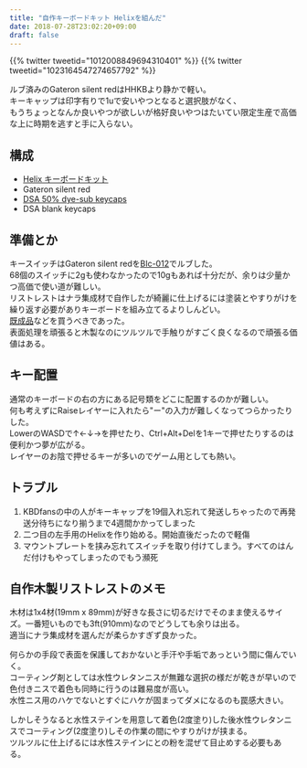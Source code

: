 ```yaml
---
title: "自作キーボードキット Helixを組んだ"
date: 2018-07-28T23:02:20+09:00
draft: false
---
```

{{% twitter tweetid="1012008849694310401" %}}
{{% twitter tweetid="1023164547274657792" %}}

ルブ済みのGateron silent redはHHKBより静かで軽い。  
キーキャップは印字有りで1uで安いやつとなると選択肢がなく、  
もうちょっとなんか良いやつが欲しいが格好良いやつはたいてい限定生産で高価な上に時期を逃すと手に入らない。  

## 構成
- [Helix キーボードキット](https://yushakobo.jp/shop/helix-keyboard-kit/)
- Gateron silent red
- [DSA 50% dye-sub keycaps](https://kbdfans.cn/products/dsa-50-dye-sub-keycaps)
- DSA blank keycaps

## 準備とか
キースイッチはGateron silent redを[BIc-012](https://www.az-oil.jp/azo209.cgi?seicd=CH161)でルブした。  
68個のスイッチに2gも使わなかったので10gもあれば十分だが、余りは少量かつ高価で使い道が難しい。  
リストレストはナラ集成材で自作したが綺麗に仕上げるには塗装とやすりがけを繰り返す必要がありキーボードを組み立てるよりしんどい。  
[既成品](http://amazon.jp/dp/B01N5CMRTL)などを買うべきであった。  
表面処理を頑張ると木製なのにツルツルで手触りがすごく良くなるので頑張る価値はある。

## キー配置
通常のキーボードの右の方にある記号類をどこに配置するのかが難しい。  
何も考えずにRaiseレイヤーに入れたら"ー"の入力が難しくなってつらかったりした。  
LowerのWASDで↑←↓→を押せたり、Ctrl+Alt+Delを1キーで押せたりするのは便利かつ夢が広がる。  
レイヤーのお陰で押せるキーが多いのでゲーム用としても熱い。

## トラブル
1. KBDfansの中の人がキーキャップを19個入れ忘れて発送しちゃったので再発送分待ちになり揃うまで4週間かかってしまった
2. 二つ目の左手用のHelixを作り始める。開始直後だったので軽傷
3. マウントプレートを挟み忘れてスイッチを取り付けてしまう。すべてのはんだ付けもやってしまったのでもう瀕死

## 自作木製リストレストのメモ
木材は1x4材(19mm x 89mm)が好きな長さに切るだけでそのまま使えるサイズ。一番短いものでも3ft(910mm)なのでどうしても余りは出る。  
適当にナラ集成材を選んだが柔らかすぎず良かった。  

何らかの手段で表面を保護しておかないと手汗や手垢であっという間に傷んでいく。  
コーティング剤としては水性ウレタンニスが無難な選択の様だが乾きが早いので色付きニスで着色も同時に行うのは難易度が高い。  
水性ニス用のハケでないとすぐにハケが固まってダメになるのも罠感大きい。

しかしそうなると水性ステインを用意して着色(2度塗り)した後水性ウレタンニスでコーティング(2度塗り)しその作業の間にやすりがけが挟まる。  
ツルツルに仕上げるには水性ステインにとの粉を混ぜて目止めする必要もある。  
